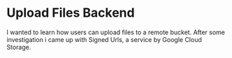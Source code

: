 # Upload Files Backend

I wanted to learn how users can upload files to a remote bucket. After some investigation i came up with Signed Urls, a service by Google Cloud Storage.

